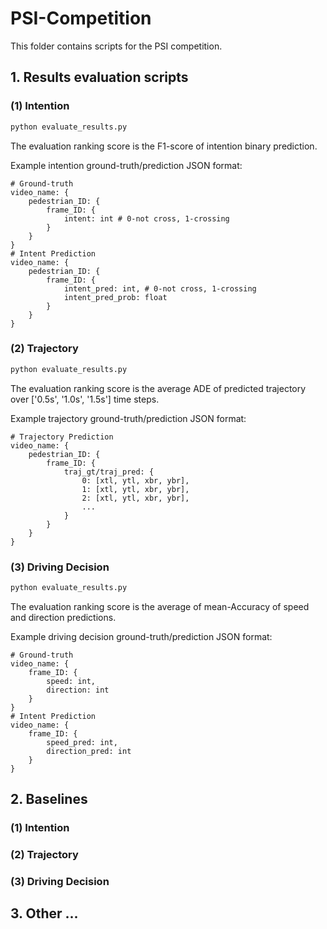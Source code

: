 # PSI-Competition
This folder contains scripts for the PSI competition. 


## 1. Results evaluation scripts

### (1) Intention
```python
python evaluate_results.py
```
The evaluation ranking score is the F1-score of intention binary prediction.

Example intention ground-truth/prediction JSON format:
```
# Ground-truth
video_name: {
    pedestrian_ID: {
        frame_ID: {
            intent: int # 0-not cross, 1-crossing
        }
    }
}
# Intent Prediction
video_name: {
    pedestrian_ID: {
        frame_ID: {
            intent_pred: int, # 0-not cross, 1-crossing
            intent_pred_prob: float
        }
    }
}
```

### (2) Trajectory

```python
python evaluate_results.py
```
The evaluation ranking score is the average ADE of predicted trajectory over ['0.5s', '1.0s', '1.5s'] time steps.

Example trajectory ground-truth/prediction JSON format:
```
# Trajectory Prediction
video_name: {
    pedestrian_ID: {
        frame_ID: {
            traj_gt/traj_pred: {
                0: [xtl, ytl, xbr, ybr],
                1: [xtl, ytl, xbr, ybr],
                2: [xtl, ytl, xbr, ybr],
                ...
            }
        }
    }
}
```


### (3) Driving Decision
```python
python evaluate_results.py
```
The evaluation ranking score is the average of mean-Accuracy of speed and direction predictions.

Example driving decision ground-truth/prediction JSON format:
```
# Ground-truth
video_name: {
    frame_ID: {
        speed: int, 
        direction: int
    }
}
# Intent Prediction
video_name: {
    frame_ID: {
        speed_pred: int, 
        direction_pred: int
    }
}
```

## 2. Baselines

### (1) Intention

### (2) Trajectory

### (3) Driving Decision

## 3. Other ...
